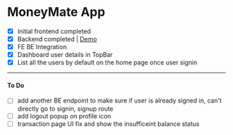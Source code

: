 # MoneyMate App

- [x] Initial frontend completed
- [x] Backend completed | [Demo](https://youtu.be/pTencsijI2Q)
- [x] FE BE Integration 
- [x] Dashboard user details in TopBar
- [x] List all the users by default on the home page once user signin

<hr>

#### To Do

- [ ] add another BE endpoint to make sure if user is already signed in, can't directly go to signin, signup route
- [ ] add logout popup on profile icon
- [ ] transaction page UI fix and show the insufficeint balance status